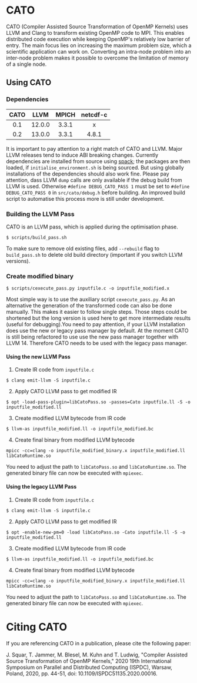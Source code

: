 # CATO

CATO (Compiler Assisted Source Transformation of OpenMP Kernels) uses LLVM and Clang to transform existing OpenMP code to MPI. This enables distributed code execution while keeping OpenMP's relatively low barrier of entry. The main focus lies on increasing the maximum problem size, which a scientific application can work on. Converting an intra-node problem into an inter-node problem makes it possible to overcome the limitation of memory of a single node.


## Using CATO

### Dependencies

| CATO |  LLVM  | MPICH | netcdf-c |
|:----:|:------:|:-----:|:--------:|
|  0.1 | 12.0.0 | 3.3.1 |     x    |
|  0.2 | 13.0.0 | 3.3.1 |   4.8.1  |

It is important to pay attention to a right match of CATO and LLVM. Major LLVM releases tend to induce ABI breaking changes. Currently dependencies are installed from source using [spack](https://github.com/spack/spack); the packages are then loaded, if `initialise_environment.sh` is being sourced. But using globally installations of the dependencies should also work fine. Please pay attention, dass LLVM `dump` calls are only available if the debug build from LLVM is used. Otherwise `#define DEBUG_CATO_PASS 1` must be set to `#define DEBUG_CATO_PASS 0` in `src/cato/debug.h` before building. An improved build script to automatise this process more is still under development.

### Building the LLVM Pass
CATO is an LLVM pass, which is applied during the optimisation phase.

```
$ scripts/build_pass.sh
```

To make sure to remove old existing files, add `--rebuild` flag to `build_pass.sh` to delete old build directory (important if you switch LLVM versions).

### Create modified binary

```
$ scripts/cexecute_pass.py inputfile.c -o inputfile_modified.x
```

Most simple way is to use the auxiliary script `cexecute_pass.py`. As an alternative the generation of the transformed code can also be done manually. This makes it easier to follow single steps. Those steps could be shortened but the long version is used here to get more intermediate results (useful for debugging).You need to pay attention, if your LLVM installation does use the new or legacy pass manager by default. At the moment CATO is still being refactored to use use the new pass manager together with LLVM 14. Therefore CATO needs to be used with the legacy pass manager.

#### Using the new LLVM Pass

1. Create IR code from `inputfile.c`
```shell
$ clang emit-llvm -S inputfile.c
```

2. Apply CATO LLVM pass to get modified IR
```shell
$ opt -load-pass-plugin=libCatoPass.so -passes=Cato inputfile.ll -S -o inputfile_modified.ll
```

3. Create modified LLVM bytecode from IR code
```shell
$ llvm-as inputfile_modified.ll -o inputfile_modified.bc
```

4. Create final binary from modified LLVM bytecode
```shell
mpicc -cc=clang -o inputfile_modified_binary.x inputfile_modified.ll libCatoRuntime.so
```

You need to adjust the path to `libCatoPass.so` and `libCatoRuntime.so`. The generated binary file can now be executed with `mpiexec`.

#### Using the legacy LLVM Pass

1. Create IR code from `inputfile.c`
```shell
$ clang emit-llvm -S inputfile.c
```

2. Apply CATO LLVM pass to get modified IR
```shell
$ opt -enable-new-pm=0 -load libCatoPass.so -Cato inputfile.ll -S -o inputfile_modified.ll
```

3. Create modified LLVM bytecode from IR code
```shell
$ llvm-as inputfile_modified.ll -o inputfile_modified.bc
```

4. Create final binary from modified LLVM bytecode
```shell
mpicc -cc=clang -o inputfile_modified_binary.x inputfile_modified.ll libCatoRuntime.so
```

You need to adjust the path to `libCatoPass.so` and `libCatoRuntime.so`. The generated binary file can now be executed with `mpiexec`.

# Citing CATO
If you are referencing CATO in a publication, please cite the following paper:


J. Squar, T. Jammer, M. Blesel, M. Kuhn and T. Ludwig, "Compiler Assisted Source Transformation of OpenMP Kernels," 2020 19th International Symposium on Parallel and Distributed Computing (ISPDC), Warsaw, Poland, 2020, pp. 44-51, doi: 10.1109/ISPDC51135.2020.00016.

